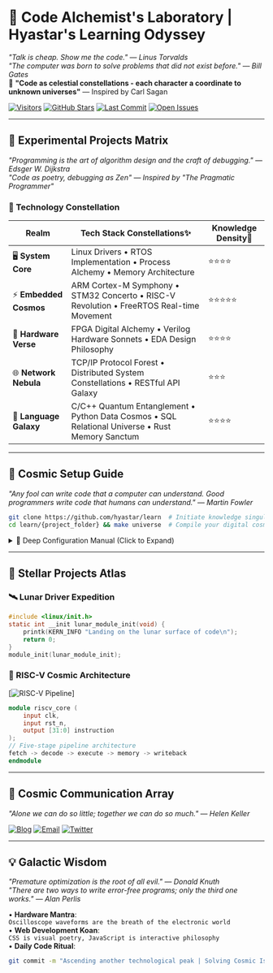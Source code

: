 # 🌌 Code Alchemist's Laboratory | Hyastar's Learning Odyssey  

*"Talk is cheap. Show me the code." — Linus Torvalds*  
*"The computer was born to solve problems that did not exist before." — Bill Gates*  
🔭 **"Code as celestial constellations - each character a coordinate to unknown universes"** — Inspired by Carl Sagan

[![Visitors](https://visitor-badge.laobi.icu/badge?page_id=hyastar.learn)](https://github.com/hyastar/learn)  [![GitHub Stars](https://img.shields.io/github/stars/hyastar/learn?style=flat&logo=github&label=Stargazers)](https://github.com/hyastar/learn/stargazers)  [![Last Commit](https://img.shields.io/github/last-commit/hyastar/learn?color=green&logo=git&label=Latest%20Alchemy)](https://github.com/hyastar/learn/commits/main) [![Open Issues](https://img.shields.io/github/issues/hyastar/learn?color=orange&logo=githubactions)](https://github.com/hyastar/learn/issues)

---

## 🧪 Experimental Projects Matrix

*"Programming is the art of algorithm design and the craft of debugging." — Edsger W. Dijkstra*  
*"Code as poetry, debugging as Zen" — Inspired by "The Pragmatic Programmer"*

### 🔭 Technology Constellation

| Realm                 | Tech Stack Constellations✨                                   | Knowledge Density🌠 |
| --------------------- | ------------------------------------------------------------ | ------------------ |
| 🖥️ **System Core**     | Linux Drivers • RTOS Implementation • Process Alchemy • Memory Architecture | ⭐⭐⭐⭐               |
| ⚡ **Embedded Cosmos** | ARM Cortex-M Symphony • STM32 Concerto • RISC-V Revolution • FreeRTOS Real-time Movement | ⭐⭐⭐⭐⭐              |
| 🔌 **Hardware Verse**  | FPGA Digital Alchemy • Verilog Hardware Sonnets • EDA Design Philosophy | ⭐⭐⭐⭐               |
| 🌐 **Network Nebula**  | TCP/IP Protocol Forest • Distributed System Constellations • RESTful API Galaxy | ⭐⭐⭐                |
| 🐍 **Language Galaxy** | C/C++ Quantum Entanglement • Python Data Cosmos • SQL Relational Universe • Rust Memory Sanctum | ⭐⭐⭐⭐               |

---

## 🚀 Cosmic Setup Guide

*"Any fool can write code that a computer can understand. Good programmers write code that humans can understand." — Martin Fowler*  

```bash
git clone https://github.com/hyastar/learn  # Initiate knowledge singularity
cd learn/{project_folder} && make universe  # Compile your digital cosmos
```

<details>
<summary>📜 Deep Configuration Manual (Click to Expand)</summary>


### System Requirements  

• **Hardware Starship**: x86_64 Architecture • ARMv8 Instruction Set • FPGA Development Board  
• **Software Engine**: GCC 12+ • Python 3.10+ • Vivado 2023.1  
• **Cognitive Fuel**: Caffeine • Curiosity • Infinite Reboot Resilience  
</details>

---

## 🌟 Stellar Projects Atlas

### 🛰️ Lunar Driver Expedition  

```c
#include <linux/init.h>
static int __init lunar_module_init(void) {
    printk(KERN_INFO "Landing on the lunar surface of code\n");
    return 0; 
}
module_init(lunar_module_init);
```

### 🌌 RISC-V Cosmic Architecture  

[![RISC-V Pipeline](https://img.shields.io/badge/Architecture-5_Stage_Pipeline-blue?logo=riscv)]  

```verilog
module riscv_core (
    input clk,
    input rst_n,
    output [31:0] instruction
);
// Five-stage pipeline architecture
fetch -> decode -> execute -> memory -> writeback
endmodule
```

---

## 📮 Cosmic Communication Array

*"Alone we can do so little; together we can do so much." — Helen Keller*  

[![Blog](https://img.shields.io/badge/Tech_Blog-Quantum_Notes-blue?logo=wordpress&style=for-the-badge)](https://mka.cc/blog) [![Email](https://img.shields.io/badge/ProtonMail-contact@mka.cc-purple?logo=protonmail&style=for-the-badge)](mailto:contact@mka.cc) [![Twitter](https://img.shields.io/badge/Cosmic_Broadcast-@hyastar-1DA1F2?logo=twitter&style=for-the-badge)](https://twitter.com/hyastars)

---

## 💡 Galactic Wisdom

*"Premature optimization is the root of all evil." — Donald Knuth*  
*"There are two ways to write error-free programs; only the third one works." — Alan Perlis*  

• **Hardware Mantra**:  
  `Oscilloscope waveforms are the breath of the electronic world`  
• **Web Development Koan**:  
  `CSS is visual poetry, JavaScript is interactive philosophy`  
• **Daily Code Ritual**:  

  ```bash
git commit -m "Ascending another technological peak | Solving Cosmic Issue #42"
  ```

